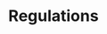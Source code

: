---
categoryId: "7"
title: "Regulations"
description: List of laws and rules a technologist must follow
image_url: "images/features/noun_3d modeling_1885342.svg"
featured: true
weight: 7
---